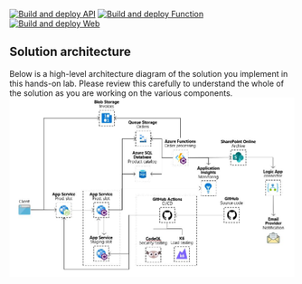 [![Build and deploy API](https://github.com/origin-technologies/Workshop-RegioneLombardia/actions/workflows/API.yml/badge.svg)](https://github.com/origin-technologies/Workshop-RegioneLombardia/actions/workflows/API.yml) [![Build and deploy Function](https://github.com/origin-technologies/Workshop-RegioneLombardia/actions/workflows/function.yml/badge.svg)](https://github.com/origin-technologies/Workshop-RegioneLombardia/actions/workflows/function.yml) [![Build and deploy Web](https://github.com/origin-technologies/Workshop-RegioneLombardia/actions/workflows/website.yml/badge.svg)](https://github.com/origin-technologies/Workshop-RegioneLombardia/actions/workflows/website.yml)

## Solution architecture
Below is a high-level architecture diagram of the solution you implement in this hands-on lab. Please review this carefully to understand the whole of the solution as you are working on the various components.
![This solution diagram includes a high-level overview of the architecture implemented within this hands-on lab.](media/architecture-diagram-updated.png "Solution architecture diagram")
